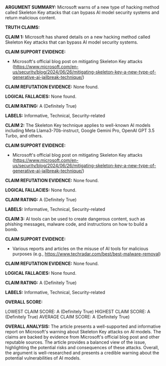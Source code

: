 **ARGUMENT SUMMARY:** Microsoft warns of a new type of hacking method called Skeleton Key attacks that can bypass AI model security systems and return malicious content.

**TRUTH CLAIMS:**

**CLAIM 1:** Microsoft has shared details on a new hacking method called Skeleton Key attacks that can bypass AI model security systems.

**CLAIM SUPPORT EVIDENCE:**

* Microsoft's official blog post on mitigating Skeleton Key attacks (https://www.microsoft.com/en-us/security/blog/2024/06/26/mitigating-skeleton-key-a-new-type-of-generative-ai-jailbreak-technique/)

**CLAIM REFUTATION EVIDENCE:** None found.

**LOGICAL FALLACIES:** None found.

**CLAIM RATING:** A (Definitely True)

**LABELS:** Informative, Technical, Security-related

**CLAIM 2:** The Skeleton Key technique applies to well-known AI models including Meta Llama3-70b-instruct, Google Gemini Pro, OpenAI GPT 3.5 Turbo, and others.

**CLAIM SUPPORT EVIDENCE:**

* Microsoft's official blog post on mitigating Skeleton Key attacks (https://www.microsoft.com/en-us/security/blog/2024/06/26/mitigating-skeleton-key-a-new-type-of-generative-ai-jailbreak-technique/)

**CLAIM REFUTATION EVIDENCE:** None found.

**LOGICAL FALLACIES:** None found.

**CLAIM RATING:** A (Definitely True)

**LABELS:** Informative, Technical, Security-related

**CLAIM 3:** AI tools can be used to create dangerous content, such as phishing messages, malware code, and instructions on how to build a bomb.

**CLAIM SUPPORT EVIDENCE:**

* Various reports and articles on the misuse of AI tools for malicious purposes (e.g., https://www.techradar.com/best/best-malware-removal)

**CLAIM REFUTATION EVIDENCE:** None found.

**LOGICAL FALLACIES:** None found.

**CLAIM RATING:** A (Definitely True)

**LABELS:** Informative, Technical, Security-related

**OVERALL SCORE:**

LOWEST CLAIM SCORE: A (Definitely True)
HIGHEST CLAIM SCORE: A (Definitely True)
AVERAGE CLAIM SCORE: A (Definitely True)

**OVERALL ANALYSIS:** The article presents a well-supported and informative report on Microsoft's warning about Skeleton Key attacks on AI models. The claims are backed by evidence from Microsoft's official blog post and other reputable sources. The article provides a balanced view of the issue, highlighting the potential risks and consequences of these attacks. Overall, the argument is well-researched and presents a credible warning about the potential vulnerabilities of AI models.
